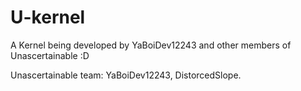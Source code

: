 # U-kernel
A Kernel being developed by YaBoiDev12243 and other members of Unascertainable :D

Unascertainable team:
YaBoiDev12243,
DistorcedSlope.

